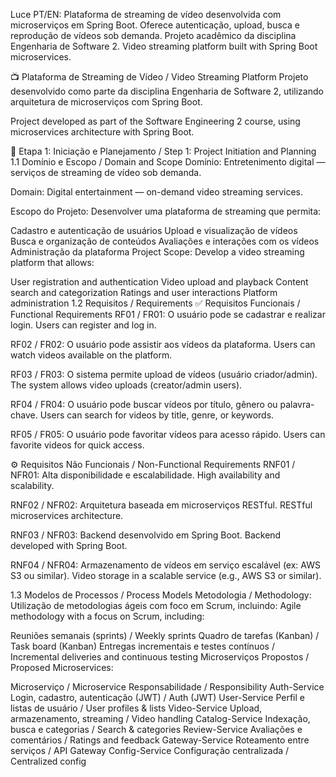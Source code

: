 
Luce
PT/EN: Plataforma de streaming de vídeo desenvolvida com microserviços em Spring Boot. Oferece autenticação, upload, busca e reprodução de vídeos sob demanda. Projeto acadêmico da disciplina Engenharia de Software 2. Video streaming platform built with Spring Boot microservices.

📺 Plataforma de Streaming de Vídeo / Video Streaming Platform
Projeto desenvolvido como parte da disciplina Engenharia de Software 2, utilizando arquitetura de microserviços com Spring Boot.

Project developed as part of the Software Engineering 2 course, using microservices architecture with Spring Boot.

🧩 Etapa 1: Iniciação e Planejamento / Step 1: Project Initiation and Planning
1.1 Domínio e Escopo / Domain and Scope
Domínio:
Entretenimento digital — serviços de streaming de vídeo sob demanda.

Domain:
Digital entertainment — on-demand video streaming services.

Escopo do Projeto:
Desenvolver uma plataforma de streaming que permita:

Cadastro e autenticação de usuários
Upload e visualização de vídeos
Busca e organização de conteúdos
Avaliações e interações com os vídeos
Administração da plataforma
Project Scope:
Develop a video streaming platform that allows:

User registration and authentication
Video upload and playback
Content search and categorization
Ratings and user interactions
Platform administration
1.2 Requisitos / Requirements
✅ Requisitos Funcionais / Functional Requirements
RF01 / FR01: O usuário pode se cadastrar e realizar login.
Users can register and log in.

RF02 / FR02: O usuário pode assistir aos vídeos da plataforma.
Users can watch videos available on the platform.

RF03 / FR03: O sistema permite upload de vídeos (usuário criador/admin).
The system allows video uploads (creator/admin users).

RF04 / FR04: O usuário pode buscar vídeos por título, gênero ou palavra-chave.
Users can search for videos by title, genre, or keywords.

RF05 / FR05: O usuário pode favoritar vídeos para acesso rápido.
Users can favorite videos for quick access.

⚙️ Requisitos Não Funcionais / Non-Functional Requirements
RNF01 / NFR01: Alta disponibilidade e escalabilidade.
High availability and scalability.

RNF02 / NFR02: Arquitetura baseada em microserviços RESTful.
RESTful microservices architecture.

RNF03 / NFR03: Backend desenvolvido em Spring Boot.
Backend developed with Spring Boot.

RNF04 / NFR04: Armazenamento de vídeos em serviço escalável (ex: AWS S3 ou similar).
Video storage in a scalable service (e.g., AWS S3 or similar).

1.3 Modelos de Processos / Process Models
Metodologia / Methodology:
Utilização de metodologias ágeis com foco em Scrum, incluindo:
Agile methodology with a focus on Scrum, including:

Reuniões semanais (sprints) / Weekly sprints
Quadro de tarefas (Kanban) / Task board (Kanban)
Entregas incrementais e testes contínuos / Incremental deliveries and continuous testing
Microserviços Propostos / Proposed Microservices:

Microserviço / Microservice	Responsabilidade / Responsibility
Auth-Service	Login, cadastro, autenticação (JWT) / Auth (JWT)
User-Service	Perfil e listas de usuário / User profiles & lists
Video-Service	Upload, armazenamento, streaming / Video handling
Catalog-Service	Indexação, busca e categorias / Search & categories
Review-Service	Avaliações e comentários / Ratings and feedback
Gateway-Service	Roteamento entre serviços / API Gateway
Config-Service	Configuração centralizada / Centralized config

